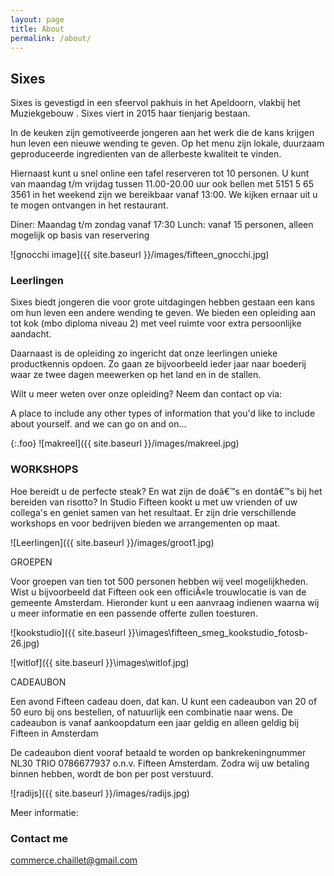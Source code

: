 ```yaml
---
layout: page
title: About
permalink: /about/
---
```


## Sixes

Sixes is gevestigd in een sfeervol pakhuis in het Apeldoorn, vlakbij het Muziekgebouw . Sixes viert in 2015 haar tienjarig bestaan.

In de keuken zijn gemotiveerde jongeren aan het werk die de kans krijgen hun leven een nieuwe wending te geven. Op het menu zijn lokale, duurzaam geproduceerde ingredienten van de allerbeste kwaliteit te vinden.

Hiernaast kunt u snel online een tafel reserveren tot 10 personen. U kunt van maandag t/m vrijdag tussen 11.00-20.00 uur ook bellen met 5151 5 65 3561 in het weekend zijn we bereikbaar vanaf 13:00. We kijken ernaar uit u te mogen ontvangen in het restaurant.

Diner:  Maandag t/m zondag vanaf 17:30
Lunch: vanaf 15 personen, alleen mogelijk op basis van reservering

![gnocchi image]({{ site.baseurl }}/images/fifteen_gnocchi.jpg)

### Leerlingen

Sixes biedt jongeren die voor grote uitdagingen hebben gestaan een kans om hun leven een andere wending te geven. We bieden een opleiding aan tot kok (mbo diploma niveau 2) met veel ruimte voor extra persoonlijke aandacht.

Daarnaast is de opleiding zo ingericht dat onze leerlingen unieke productkennis opdoen. Zo gaan ze bijvoorbeeld ieder jaar naar boederij waar ze twee dagen meewerken op het land en in de stallen.

Wilt u meer weten over onze opleiding? Neem dan contact op via: 

A place to include any other types of information that you'd like to include about yourself. and we can go on and on...

{:.foo}
![makreel]({{ site.baseurl }}/images/makreel.jpg)

### WORKSHOPS

Hoe bereidt u de perfecte steak? En wat zijn de doâ€™s en dontâ€™s bij het bereiden van risotto? In Studio Fifteen kookt u met uw vrienden of uw collega's en geniet samen van het resultaat. Er zijn drie verschillende workshops en voor bedrijven bieden we arrangementen op maat.

![Leerlingen]({{ site.baseurl }}/images/groot1.jpg)

GROEPEN

Voor groepen van tien tot 500 personen hebben wij veel mogelijkheden. Wist u bijvoorbeeld dat Fifteen ook een officiÃ«le trouwlocatie is van de gemeente Amsterdam. Hieronder kunt u een aanvraag indienen waarna wij u meer informatie en een passende offerte zullen toesturen.

![kookstudio]({{ site.baseurl }}\images\fifteen_smeg_kookstudio_fotosb-26.jpg)

![witlof]({{ site.baseurl }}\images\witlof.jpg)

CADEAUBON

Een avond Fifteen cadeau doen, dat kan. U kunt een cadeaubon van 20 of 50 euro bij ons bestellen, of natuurlijk een combinatie naar wens. De cadeaubon is vanaf aankoopdatum een jaar geldig en alleen geldig bij Fifteen in Amsterdam

De cadeaubon dient vooraf betaald te worden op bankrekeningnummer NL30 TRIO 0786677937 o.n.v. Fifteen Amsterdam. Zodra wij uw betaling binnen hebben, wordt de bon per post verstuurd.

![radijs]({{ site.baseurl }}/images/radijs.jpg)

Meer informatie:


### Contact me

[commerce.chaillet@gmail.com](mailto:commerce.chaillet@gmail.com)
